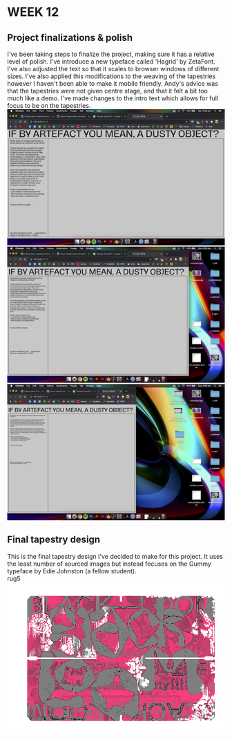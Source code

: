# WEEK 12
## Project finalizations & polish
I've been taking steps to finalize the project, making sure it has a relative level of polish. I've introduce a new typeface called 'Hagrid' by ZetaFont. I've also adjusted the text so that it scales to browser windows of different sizes. I've also applied this modifications to the weaving of the tapestries however I haven't been able to make it mobile friendly. Andy's advice was that the tapestries were not given centre stage, and that it felt a bit too much like a demo. I've made changes to the intro text which allows for full focus to be on the tapestries. 
![](fullscreen.png)<br/>
![](smaller.png)<br/>
![](even_smaller.png)<br/>

## Final tapestry design
This is the final tapestry design I've decided to make for this project. It uses the least number of sourced images but instead focuses on the Gummy typeface by Edie Johnston (a fellow student).<br/>
rug5
![](rug5.png)<br/>

